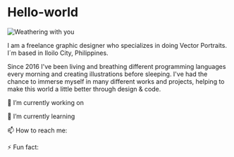 # Hello-world
![Weathering with you](https://www.google.com/url?sa=i&url=https%3A%2F%2Fgiphy.com%2Fexplore%2Fweathering-with-you&psig=AOvVaw28LRNhUUbLsIF1sPvsVobs&ust=1603872245257000&source=images&cd=vfe&ved=0CAIQjRxqFwoTCPiq-O-n1OwCFQAAAAAdAAAAABAb)

I am a freelance graphic designer who specializes in doing Vector Portraits. I´m based in Iloilo City, Philippines.

Since 2016 I've been living and breathing different programming languages every morning and creating illustrations before sleeping. 
I've had the chance to immerse myself in many different works and projects, helping to make this world a little better through design & code.

🔭 I’m currently working on 

🌱 I’m currently learning 

📫 How to reach me:

⚡ Fun fact:


<!--
**ayrrajane/ayrrajane** is a ✨ _special_ ✨ repository because its `README.md` (this file) appears on your GitHub profile.

Here are some ideas to get you started:

- 🔭 I’m currently working on ...
- 🌱 I’m currently learning ...
- 👯 I’m looking to collaborate on ...
- 🤔 I’m looking for help with ...
- 💬 Ask me about ...
- 📫 How to reach me: ...
- 😄 Pronouns: ...
- ⚡ Fun fact: ...
-->
